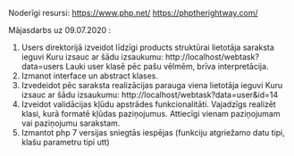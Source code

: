 Noderīgi resursi:
https://www.php.net/
https://phptherightway.com/


Mājasdarbs uz 09.07.2020 :
1) Users direktorijā izveidot līdzīgi products struktūrai lietotāja saraksta ieguvi
   Kuru izsauc ar šādu izsaukumu: http://localhost/webtask?data=users
   Lauki user klasē pēc pašu vēlmēm, brīva interpretācija.
2) Izmanot interface un abstract klases.
3) Izvedeidot pēc saraksta realizācijas parauga viena lietotāja ieguvi
    Kuru izsauc ar šādu izsaukumu: http://localhost/webtask?data=user&id=14
4) Izveidot validācijas kļūdu apstrādes funkcionalitāti.
Vajadzīgs realizēt klasi, kurā formatē kļūdas paziņojumus. Attiecīgi vienam paziņojumam vai paziņojumu sarakstam.
5) Izmantot php 7 versijas sniegtās iespējas (funkciju atgriežamo datu tipi, klašu parametru tipi utt)